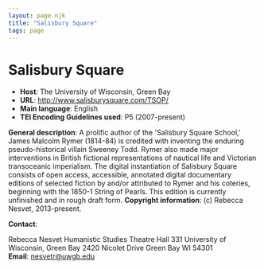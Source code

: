 ```yaml
---
layout: page.njk
title: "Salisbury Square"
tags: page
---
```

# Salisbury Square
* **Host**: The University of Wisconsin, Green Bay
* **URL**: <http://www.salisburysquare.com/TSOP/>
* **Main language**: English
* **TEI Encoding Guidelines used**: P5 (2007-present)


**General description**: A prolific author of the 'Salisbury Square School,' James Malcolm Rymer (1814-84) is credited with inventing the enduring pseudo-historical villain Sweeney Todd. Rymer also made major interventions in British fictional representations of nautical life and Victorian transoceanic imperialism. The digital instantiation of Salisbury Square consists of open access, accessible, annotated digital documentary editions of selected fiction by and/or attributed to Rymer and his coteries, beginning with the 1850-1 String of Pearls. This edition is currently unfinished and in rough draft form.
**Copyright information**: (c) Rebecca Nesvet, 2013-present.


**Contact**:


Rebecca Nesvet
Humanistic Studies
Theatre Hall 331
University of Wisconsin, Green Bay
2420 Nicolet Drive
Green Bay WI 54301
**Email**: [nesvetr@uwgb.edu](mailto:nesvetr@uwgb.edu "nesvetr@uwgb.edu")
